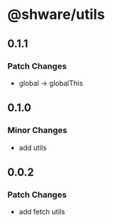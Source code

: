 # @shware/utils

## 0.1.1

### Patch Changes

- global -> globalThis

## 0.1.0

### Minor Changes

- add utils

## 0.0.2

### Patch Changes

- add fetch utils
